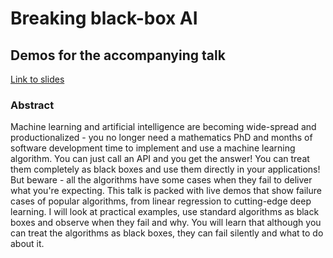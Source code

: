 # Breaking black-box AI
## Demos for the accompanying talk

[Link to slides](https://speakerdeck.com/evelinag/breaking-black-box-ai)

### Abstract

Machine learning and artificial intelligence are becoming wide-spread and productionalized - you no longer need a mathematics PhD and months of software development time to implement and use a machine learning algorithm. You can just call an API and you get the answer! You can treat them completely as black boxes and use them directly in your applications! But beware - all the algorithms have some cases when they fail to deliver what you're expecting. This talk is packed with live demos that show failure cases of popular algorithms, from linear regression to cutting-edge deep learning. I will look at practical examples, use standard algorithms as black boxes and observe when they fail and why. You will learn that although you can treat the algorithms as black boxes, they can fail silently and what to do about it.

